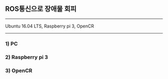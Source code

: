## ROS통신으로 장애물 회피

***
Ubuntu 16.04 LTS, Raspberry pi 3, OpenCR
***

### 1) PC

### 2) Raspberry pi 3

### 3) OpenCR
